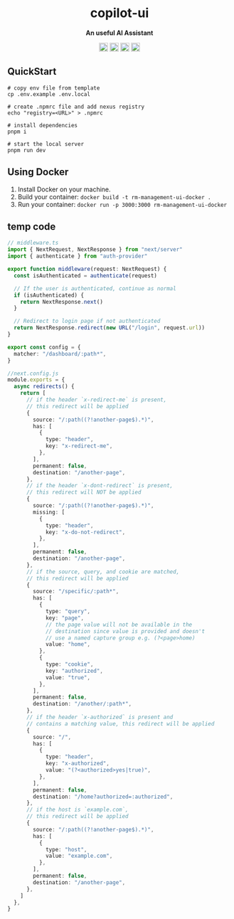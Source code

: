 <h1 align="center">copilot-ui</h1>

<p align="center"><b>An useful AI Assistant</b></p>
<p align="center">
  <img height="20" src="https://img.shields.io/badge/react-%2335495e.svg?style=for-the-badge&logo=react&logoColor=%234FC08D" alt="VueJs" />
  <img height="20" src="https://img.shields.io/badge/tailwindcss-%2338B2AC.svg?style=for-the-badge&logo=tailwind-css&logoColor=white" alt="TailwindCSS" />
  <img height="20" src="https://img.shields.io/badge/typescript-%23007ACC.svg?style=for-the-badge&logo=typescript&logoColor=white" alt="TypeScript" />
  <img height="20" src="https://img.shields.io/badge/github-%23121011.svg?style=for-the-badge&logo=github&logoColor=white" alt="GitHub" />
  <br/>

</p>

## QuickStart

```shell
# copy env file from template
cp .env.example .env.local

# create .npmrc file and add nexus registry
echo "registry=<URL>" > .npmrc

# install dependencies
pnpm i

# start the local server
pnpm run dev
```

## Using Docker

1. Install Docker on your machine.
1. Build your container: `docker build -t rm-management-ui-docker .`
1. Run your container: `docker run -p 3000:3000 rm-management-ui-docker`

## temp code

```ts
// middleware.ts
import { NextRequest, NextResponse } from "next/server"
import { authenticate } from "auth-provider"

export function middleware(request: NextRequest) {
  const isAuthenticated = authenticate(request)

  // If the user is authenticated, continue as normal
  if (isAuthenticated) {
    return NextResponse.next()
  }

  // Redirect to login page if not authenticated
  return NextResponse.redirect(new URL("/login", request.url))
}

export const config = {
  matcher: "/dashboard/:path*",
}

//next.config.js
module.exports = {
  async redirects() {
    return [
      // if the header `x-redirect-me` is present,
      // this redirect will be applied
      {
        source: "/:path((?!another-page$).*)",
        has: [
          {
            type: "header",
            key: "x-redirect-me",
          },
        ],
        permanent: false,
        destination: "/another-page",
      },
      // if the header `x-dont-redirect` is present,
      // this redirect will NOT be applied
      {
        source: "/:path((?!another-page$).*)",
        missing: [
          {
            type: "header",
            key: "x-do-not-redirect",
          },
        ],
        permanent: false,
        destination: "/another-page",
      },
      // if the source, query, and cookie are matched,
      // this redirect will be applied
      {
        source: "/specific/:path*",
        has: [
          {
            type: "query",
            key: "page",
            // the page value will not be available in the
            // destination since value is provided and doesn't
            // use a named capture group e.g. (?<page>home)
            value: "home",
          },
          {
            type: "cookie",
            key: "authorized",
            value: "true",
          },
        ],
        permanent: false,
        destination: "/another/:path*",
      },
      // if the header `x-authorized` is present and
      // contains a matching value, this redirect will be applied
      {
        source: "/",
        has: [
          {
            type: "header",
            key: "x-authorized",
            value: "(?<authorized>yes|true)",
          },
        ],
        permanent: false,
        destination: "/home?authorized=:authorized",
      },
      // if the host is `example.com`,
      // this redirect will be applied
      {
        source: "/:path((?!another-page$).*)",
        has: [
          {
            type: "host",
            value: "example.com",
          },
        ],
        permanent: false,
        destination: "/another-page",
      },
    ]
  },
}
```
